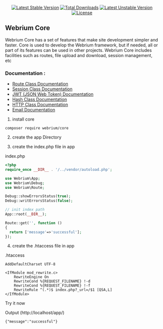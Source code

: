 
<div align="center">

[![Latest Stable Version](http://poser.pugx.org/webrium/core/v?style=for-the-badge)](https://packagist.org/packages/webrium/core) [![Total Downloads](http://poser.pugx.org/webrium/core/downloads?style=for-the-badge)](https://packagist.org/packages/webrium/core) [![Latest Unstable Version](http://poser.pugx.org/webrium/core/v/unstable?style=for-the-badge)](https://packagist.org/packages/webrium/core) [![License](http://poser.pugx.org/webrium/core/license?style=for-the-badge)](https://packagist.org/packages/webrium/core)

</div>

## Webrium Core

Webrium Core has a set of features that make site development simpler and faster. Core is used to develop the Webrium framework, but if needed, all or part of its features can be used in other projects.
Webrium Core includes facilities such as routes, file upload and download, session management, etc


### Documentation :

 - [Route Class Documentation](https://github.com/webrium/core/wiki/Route-Class-Documentation)
 - [Session Class Documentation](https://github.com/webrium/core/wiki/Session-Class-Documentation)
 - [JWT (JSON Web Token) Documentation](https://github.com/webrium/core/wiki/JWT-Documentation)
 - [Hash Class Documentation](https://github.com/webrium/core/wiki/Hash-Class-Documentation)
 - [HTTP Class Documentation](https://github.com/webrium/core/wiki/HTTP-Class-Documentation)
 - [Email Documentation](https://github.com/webrium/core/wiki/Email-Documentation)

1) install core
```
composer require webrium/core
```
2) create the app Directory

3) create the index.php file in app

index.php
```PHP
<?php
require_once __DIR__ . '/../vendor/autoload.php';

use Webrium\App;
use Webrium\Debug;
use Webrium\Route;

Debug::showErrorsStatus(true);
Debug::writErrorsStatus(false);

// init index path
App::root(__DIR__);

Route::get('', function ()
{
  return ['message'=>'successful'];
});

```

4) create the .htaccess file in app

.htaccess
```
AddDefaultCharset UTF-8

<IfModule mod_rewrite.c>
    RewriteEngine On
    RewriteCond %{REQUEST_FILENAME} !-d
    RewriteCond %{REQUEST_FILENAME} !-f
    RewriteRule ^(.*)$ index.php?_url=/$1 [QSA,L]
</IfModule>
```

Try it now

Output (http://localhost/app/)

``
{"message":"successful"}
``


